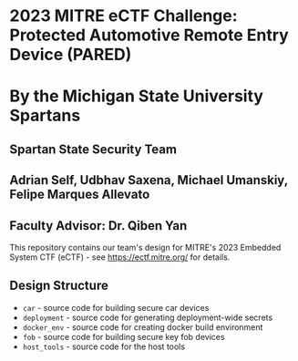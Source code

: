 # 2023 MITRE eCTF Challenge: Protected Automotive Remote Entry Device (PARED)
# By the Michigan State University Spartans
## Spartan State Security Team
## Adrian Self, Udbhav Saxena, Michael Umanskiy, Felipe Marques Allevato
## Faculty Advisor: Dr. Qiben Yan
This repository contains our team's design for MITRE's 2023 Embedded System CTF
(eCTF) - see https://ectf.mitre.org/ for details.


## Design Structure
- `car` - source code for building secure car devices
- `deployment` - source code for generating deployment-wide secrets
- `docker_env` - source code for creating docker build environment
- `fob` - source code for building secure key fob devices
- `host_tools` - source code for the host tools